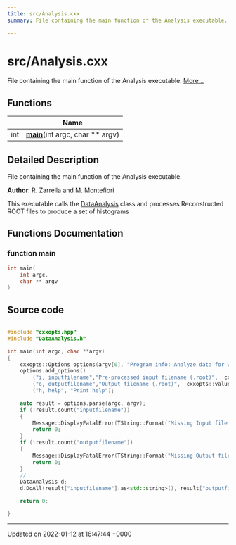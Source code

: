 ```yaml
---
title: src/Analysis.cxx
summary: File containing the main function of the Analysis executable. 

---
```


# src/Analysis.cxx

File containing the main function of the Analysis executable.  [More...](#detailed-description)

## Functions

|                | Name           |
| -------------- | -------------- |
| int | **[main](/Files/Analysis_8cxx.md#function-main)**(int argc, char ** argv) |

## Detailed Description

File containing the main function of the Analysis executable. 

**Author**: R. Zarrella and M. Montefiori


This executable calls the [DataAnalysis](/Classes/classDataAnalysis.md) class and processes Reconstructed ROOT files to produce a set of histograms 


## Functions Documentation

### function main

```cpp
int main(
    int argc,
    char ** argv
)
```




## Source code

```cpp

#include "cxxopts.hpp"
#include "DataAnalysis.h"

int main(int argc, char **argv)
{
    cxxopts::Options options(argv[0], "Program info: Analyze data for WaveDAQ detectors");
    options.add_options()
        ("i, inputfilename","Pre-processed input filename (.root)",  cxxopts::value<std::string>())
        ("o, outputfilename","Output filename (.root)",  cxxopts::value<std::string>())
        ("h, help", "Print help");

    auto result = options.parse(argc, argv);
    if (!result.count("inputfilename"))
    {
        Message::DisplayFatalError(TString::Format("Missing Input file Name\n\n %s", options.help().c_str()));
        return 0;
    }
    if (!result.count("outputfilename"))
    {
        Message::DisplayFatalError(TString::Format("Missing Output file name\n\n %s", options.help().c_str()));
        return 0;
    }
    //
    DataAnalysis d;
    d.DoAll(result["inputfilename"].as<std::string>(), result["outputfilename"].as<std::string>());

    return 0;

}
```


-------------------------------

Updated on 2022-01-12 at 16:47:44 +0000
